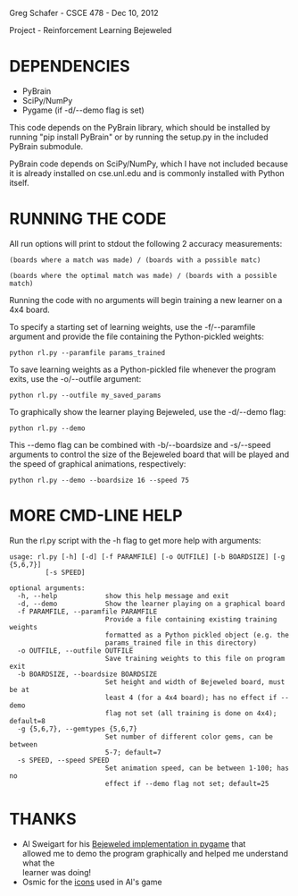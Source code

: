 Greg Schafer - CSCE 478 - Dec 10, 2012

Project - Reinforcement Learning Bejeweled

DEPENDENCIES
============

* PyBrain
* SciPy/NumPy
* Pygame (if -d/--demo flag is set)

This code depends on the PyBrain library, which should be installed by running
"pip install PyBrain" or by running the setup.py in the included PyBrain
submodule.

PyBrain code depends on SciPy/NumPy, which I have not included because it
is already installed on cse.unl.edu and is commonly installed with Python
itself.


RUNNING THE CODE
================

All run options will print to stdout the following 2 accuracy measurements:

    (boards where a match was made) / (boards with a possible matc)

    (boards where the optimal match was made) / (boards with a possible match)

Running the code with no arguments will begin training a new learner on a
4x4 board.

To specify a starting set of learning weights, use the -f/--paramfile argument
and provide the file containing the Python-pickled weights:

    python rl.py --paramfile params_trained

To save learning weights as a Python-pickled file whenever the program exits,
use the -o/--outfile argument:

    python rl.py --outfile my_saved_params

To graphically show the learner playing Bejeweled, use the -d/--demo flag:

    python rl.py --demo

This --demo flag can be combined with -b/--boardsize and -s/--speed arguments
to control the size of the Bejeweled board that will be played and the speed
of graphical animations, respectively:

    python rl.py --demo --boardsize 16 --speed 75


MORE CMD-LINE HELP
==================

Run the rl.py script with the -h flag to get more help with arguments:

    usage: rl.py [-h] [-d] [-f PARAMFILE] [-o OUTFILE] [-b BOARDSIZE] [-g {5,6,7}]
             [-s SPEED]
    
    optional arguments:
      -h, --help            show this help message and exit
      -d, --demo            Show the learner playing on a graphical board
      -f PARAMFILE, --paramfile PARAMFILE
                            Provide a file containing existing training weights
                            formatted as a Python pickled object (e.g. the
                            params_trained file in this directory)
      -o OUTFILE, --outfile OUTFILE
                            Save training weights to this file on program exit
      -b BOARDSIZE, --boardsize BOARDSIZE
                            Set height and width of Bejeweled board, must be at
                            least 4 (for a 4x4 board); has no effect if --demo
                            flag not set (all training is done on 4x4); default=8
      -g {5,6,7}, --gemtypes {5,6,7}
                            Set number of different color gems, can be between
                            5-7; default=7
      -s SPEED, --speed SPEED
                            Set animation speed, can be between 1-100; has no
                            effect if --demo flag not set; default=25
    

THANKS
======

* Al Sweigart for his [Bejeweled implementation in pygame][bejeweled] that      
allowed me to demo the program graphically and helped me understand what the    
learner was doing!                                                              
* Osmic for the [icons][gems] used in Al's game

[bejeweled]: http://inventwithpython.com/blog/2011/06/24/new-game-source-code-gemgem-a-bejeweled-clone/
[gems]: http://opengameart.org/content/gem-jewel-diamond-glass
